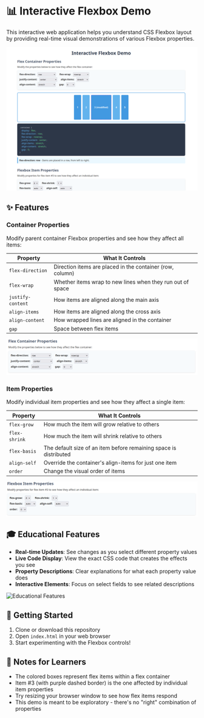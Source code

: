 # 📊 Interactive Flexbox Demo

This interactive web application helps you understand CSS Flexbox layout by providing real-time visual demonstrations of various Flexbox properties.

![Flexbox Demo Preview](screenshots/flexbox-demo-preview.png)

## ✨ Features

### Container Properties
Modify parent container Flexbox properties and see how they affect all items:

| Property | What It Controls |
|----------|------------------|
| `flex-direction` | Direction items are placed in the container (row, column) |
| `flex-wrap` | Whether items wrap to new lines when they run out of space |
| `justify-content` | How items are aligned along the main axis |
| `align-items` | How items are aligned along the cross axis |
| `align-content` | How wrapped lines are aligned in the container |
| `gap` | Space between flex items |

![Container Properties](screenshots/container-properties.png)

### Item Properties
Modify individual item properties and see how they affect a single item:

| Property | What It Controls |
|----------|------------------|
| `flex-grow` | How much the item will grow relative to others |
| `flex-shrink` | How much the item will shrink relative to others |
| `flex-basis` | The default size of an item before remaining space is distributed |
| `align-self` | Override the container's align-items for just one item |
| `order` | Change the visual order of items |

![Item Properties](screenshots/item-properties.png)

## 🎓 Educational Features

- **Real-time Updates**: See changes as you select different property values
- **Live Code Display**: View the exact CSS code that creates the effects you see
- **Property Descriptions**: Clear explanations for what each property value does
- **Interactive Elements**: Focus on select fields to see related descriptions

![Educational Features](screenshots/educational-features.png)

## 🚀 Getting Started

1. Clone or download this repository
2. Open `index.html` in your web browser
3. Start experimenting with the Flexbox controls!

## 📝 Notes for Learners

- The colored boxes represent flex items within a flex container
- Item #3 (with purple dashed border) is the one affected by individual item properties
- Try resizing your browser window to see how flex items respond
- This demo is meant to be exploratory - there's no "right" combination of properties
